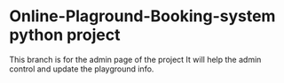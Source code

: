 # Online-Plaground-Booking-system python project

This branch is for the admin page of the project 
It will help the admin control and update the playground info.